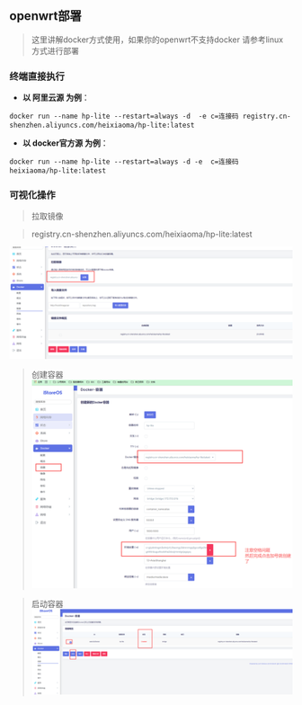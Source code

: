 

## openwrt部署
> 这里讲解docker方式使用，如果你的openwrt不支持docker 请参考linux 方式进行部署


### 终端直接执行

* **以 阿里云源 为例**：

```
docker run --name hp-lite --restart=always -d  -e c=连接码 registry.cn-shenzhen.aliyuncs.com/heixiaoma/hp-lite:latest
```
* **以 docker官方源 为例**：


```
docker run --name hp-lite --restart=always -d -e  c=连接码 heixiaoma/hp-lite:latest
```

### 可视化操作
> 拉取镜像

> registry.cn-shenzhen.aliyuncs.com/heixiaoma/hp-lite:latest

![img.png](../../tech/openwrt/img.png)

> 创建容器
![img.png](../../tech/openwrt/img2.png)

> 启动容器
![img.png](../../tech/openwrt/img3.png)
